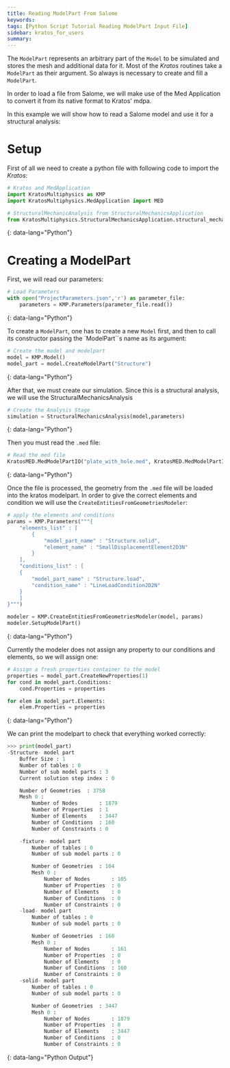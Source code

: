 ```yaml
---
title: Reading ModelPart From Salome
keywords: 
tags: [Python Script Tutorial Reading ModelPart Input File]
sidebar: kratos_for_users
summary: 
---
```


The `ModelPart` represents an arbitrary part of the `Model` to be simulated and stores the mesh and additional data for it. Most of the *Kratos* routines take a `ModelPart` as their argument. So always is necessary to create and fill a `ModelPart`. 

In order to load a file from Salome, we will make use of the Med Application to convert it from its native format to Kratos' mdpa. 

In this example we will show how to read a Salome model and use it for a structural analysis:

# Setup
First of all we need to create a python file with following code to import the *Kratos*:

```python
# Kratos and MedApplication
import KratosMultiphysics as KMP
import KratosMultiphysics.MedApplication import MED

# StructuralMechanicAnalysis from StructuralMechanicsApplication
from KratosMultiphysics.StructuralMechanicsApplication.structural_mechanics_analysis import StructuralMechanicsAnalysis
```
{: data-lang="Python"}

# Creating a ModelPart

First, we will read our parameters:

```python
# Load Parameters
with open("ProjectParameters.json",'r') as parameter_file:
    parameters = KMP.Parameters(parameter_file.read())
```
{: data-lang="Python"}

To create a `ModelPart`, one has to create a new `Model` first, and then to call its constructor passing the `ModelPart``s name as its argument:

```python
# Create the model and modelpart
model = KMP.Model()
model_part = model.CreateModelPart("Structure")
```
{: data-lang="Python"}

After that, we must create our simulation. Since this is a structural analysis, we will use the StructuralMechanicsAnalysis

```python
# Create the Analysis Stage
simulation = StructuralMechanicsAnalysis(model,parameters)
```
{: data-lang="Python"}

Then you must read the `.med` file:

```python
# Read the med file
KratosMED.MedModelPartIO("plate_with_hole.med", KratosMED.MedModelPartIO.READ).ReadModelPart(model_part)
```
{: data-lang="Python"}

Once the file is processed, the geometry from the `.med` file will be loaded into the kratos modelpart. In order to give the correct elements and condition we will use the `CreateEntitiesFromGeometriesModeler`:

```python
# apply the elements and conditions
params = KMP.Parameters("""{
    "elements_list" : [
        {
            "model_part_name" : "Structure.solid",
            "element_name" : "SmallDisplacementElement2D3N"
        }
    ],
    "conditions_list" : [
    {
        "model_part_name" : "Structure.load",
        "condition_name" : "LineLoadCondition2D2N"
    }
    ]
}""")

modeler = KMP.CreateEntitiesFromGeometriesModeler(model, params)
modeler.SetupModelPart()
```
{: data-lang="Python"}

Currently the modeler does not assign any property to our conditions and elements, so we will assign one:

```python
# Assign a fresh properties container to the model
properties = model_part.CreateNewProperties(1)
for cond in model_part.Conditions:
    cond.Properties = properties

for elem in model_part.Elements:
    elem.Properties = properties
```
{: data-lang="Python"}

We can print the modelpart to check that everything worked correctly:

```python
>>> print(model_part)
-Structure- model part
    Buffer Size : 1
    Number of tables : 0
    Number of sub model parts : 3
    Current solution step index : 0

    Number of Geometries  : 3758
    Mesh 0 :
        Number of Nodes       : 1879
        Number of Properties  : 1
        Number of Elements    : 3447
        Number of Conditions  : 160
        Number of Constraints : 0

    -fixture- model part
        Number of tables : 0
        Number of sub model parts : 0

        Number of Geometries  : 104
        Mesh 0 :
            Number of Nodes       : 105
            Number of Properties  : 0
            Number of Elements    : 0
            Number of Conditions  : 0
            Number of Constraints : 0
    -load- model part
        Number of tables : 0
        Number of sub model parts : 0

        Number of Geometries  : 160
        Mesh 0 :
            Number of Nodes       : 161
            Number of Properties  : 0
            Number of Elements    : 0
            Number of Conditions  : 160
            Number of Constraints : 0
    -solid- model part
        Number of tables : 0
        Number of sub model parts : 0

        Number of Geometries  : 3447
        Mesh 0 :
            Number of Nodes       : 1879
            Number of Properties  : 0
            Number of Elements    : 3447
            Number of Conditions  : 0
            Number of Constraints : 0
```
{: data-lang="Python Output"}
